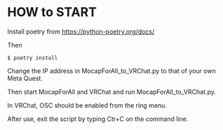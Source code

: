 # HOW to START

Install poetry from https://python-poetry.org/docs/

Then

```
$ poetry install
```

Change the IP address in MocapForAll_to_VRChat.py to that of your own Meta Quest.

Then start MocapForAll and VRChat and run MocapForAll_to_VRChat.py.

In VRChat, OSC should be enabled from the ring menu.

After use, exit the script by typing Ctr+C on the command line.